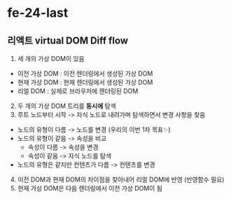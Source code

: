 # fe-24-last

## 리액트 virtual DOM Diff flow

1. 세 개의 가상 DOM이 있음

- 이전 가상 DOM : 이전 렌더링에서 생성된 가상 DOM
- 현재 가상 DOM : 현재 렌더링에서 생성된 가상 DOM
- 리얼 DOM : 실제로 브라우저에 렌더링된 DOM

2. 두 개의 가상 DOM 트리를 **동시에** 탐색
3. 루트 노드부터 시작 -> 자식 노드로 내려가며 탐색하면서 변경 사항을 찾음

- 노드의 유형이 다름 -> 노드를 변경 (우리의 이번 1차 목표✨)
- 노드의 유형이 같음 -> 속성을 비교
  - 속성이 다름 -> 속성을 변경
  - 속성이 같음 -> 자식 노드를 탐색
- 노드의 유형은 같지만 컨텐츠가 다름 -> 컨텐츠를 변경

4. 이전 DOM과 현재 DOM의 차이점을 찾아내어 리얼 DOM에 반영 (반영함수 필요)
5. 현재 가상 DOM은 다음 렌더링에서 이전 가상 DOM이 됨
